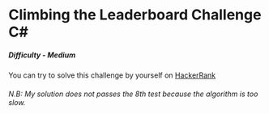 # Climbing the Leaderboard Challenge C#

##### Difficulty - *Medium*

You can try to solve this challenge by yourself on [HackerRank](https://www.hackerrank.com/challenges/climbing-the-leaderboard)

###### N.B: My solution does not passes the 8th test because the algorithm is too slow.
